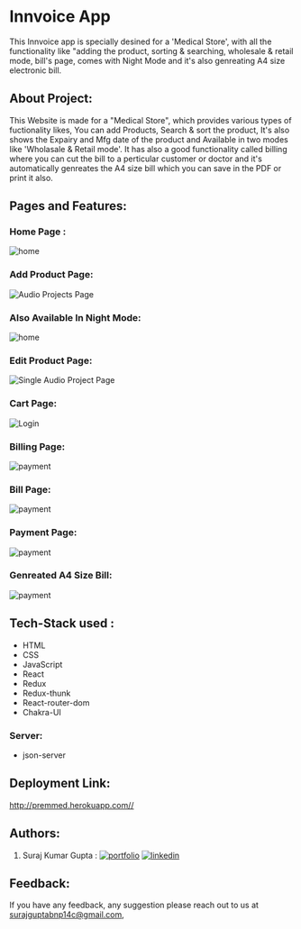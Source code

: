 
# Innvoice App 
This Innvoice app is specially  desined for a 'Medical Store', with all the functionality like "adding the product, sorting & searching, wholesale & retail mode, bill's page, comes with Night Mode and it's also genreating A4 size electronic bill. 

## About Project:

This Website is made for a "Medical Store", which provides various types of fuctionality likes, You can add Products, Search & sort the product, It's also shows the 
Expairy and Mfg date of the product and Available in two modes like 'Wholasale & Retail mode'. It has also a good functionality called billing where you can cut 
the bill to a perticular customer or doctor and it's automatically genreates the A4 size bill which you can save in the PDF or print it also.

## Pages and Features: 

### Home Page : 
![home](https://user-images.githubusercontent.com/97525465/191312545-5639c87d-4294-4b60-8897-dcaa71ed28fa.png) 

### Add Product Page: 
![Audio Projects Page](https://user-images.githubusercontent.com/97525465/191312710-0a6d8573-58a5-4123-9bcc-61dac89999c3.png) 

### Also Available In Night Mode: 
![home](https://user-images.githubusercontent.com/97525465/191312745-73a5a37f-55b8-4726-8f62-de0f60e08c6c.png) 

### Edit Product Page: 
![Single Audio Project Page](https://user-images.githubusercontent.com/97525465/191312776-f1b7b8a0-b136-4c1e-a03a-58e54134c1c3.png) 

### Cart Page: 
![Login](https://user-images.githubusercontent.com/97525465/191312810-abfba7f7-bb6e-4eef-aa9b-0e72a6d583e7.png) 

### Billing Page: 
![payment](https://user-images.githubusercontent.com/97525465/191312836-9aaa9c05-e68c-4bef-ac85-5d60a2b6062e.png)


### Bill Page: 
![payment](https://user-images.githubusercontent.com/97525465/191312869-7a4cd401-7284-4ce5-b039-1120060d8ccf.png)

### Payment Page: 
![payment](https://user-images.githubusercontent.com/97525465/191312896-fdb5f194-949b-4d20-a4d4-12b586444f88.png)

### Genreated A4 Size Bill: 
![payment](https://user-images.githubusercontent.com/97525465/191312925-fdf5fb54-38d2-4c9c-a232-7f1254eb33d2.png)

## Tech-Stack used : 
- HTML
- CSS 
- JavaScript 
- React
- Redux 
- Redux-thunk 
- React-router-dom
- Chakra-UI 

### Server: 
- json-server 

## Deployment Link: 
   http://premmed.herokuapp.com//
   

## Authors: 

1. Suraj Kumar Gupta :
[![portfolio](https://img.shields.io/badge/my_portfolio-000?style=for-the-badge&logo=ko-fi&logoColor=white)](https://github.com/Surajbnp)
[![linkedin](https://img.shields.io/badge/linkedin-0A66C2?style=for-the-badge&logo=linkedin&logoColor=white)](https://www.linkedin.com/in/suraj-kumar-gupta-058191222/) 



## Feedback: 
If you have any feedback, any suggestion please reach out to us at 
surajguptabnp14c@gmail.com,





